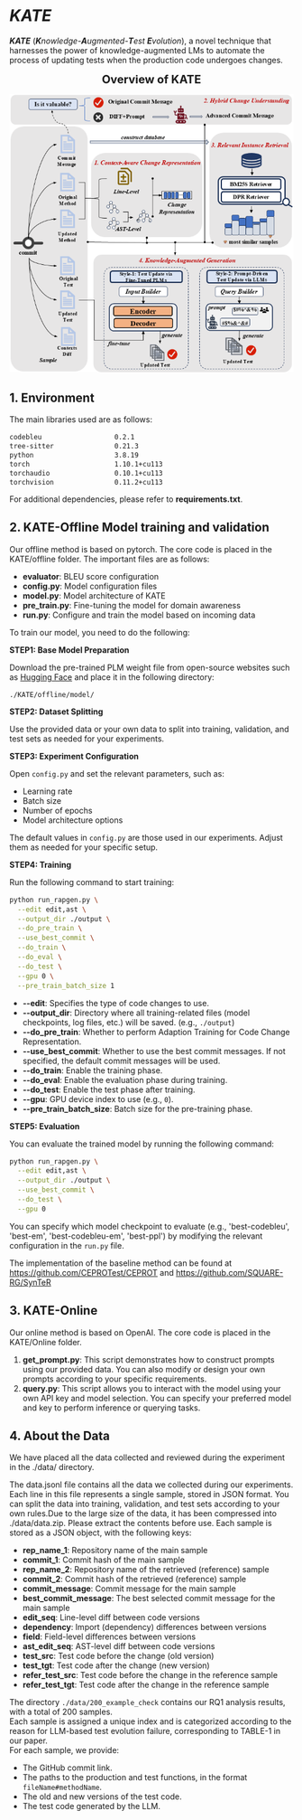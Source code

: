 # _KATE_

_**KATE**_ (_**K**nowledge-**A**ugmented-**T**est **E**volution_), a novel technique that harnesses the power of knowledge-augmented LMs to automate the process of updating tests when the production code undergoes changes.

<p align="center">
  <span style="font-size: 20px; font-weight: bold;">Overview of KATE</span>
</p>
<p align="center">
  <img src="./overview.png" width="1000" title="Overview" alt="Overview">
</p>

## 1. Environment

The main libraries used are as follows:

    codebleu                  0.2.1
    tree-sitter               0.21.3
    python                    3.8.19
    torch                     1.10.1+cu113
    torchaudio                0.10.1+cu113
    torchvision               0.11.2+cu113

For additional dependencies, please refer to **requirements.txt**.

## 2. KATE-Offline Model training and validation

Our offline method is based on pytorch. The core code is placed in the KATE/offline folder. The important files are as follows:

- **evaluator**: BLEU score configuration
- **config.py**: Model configuration files
- **model.py**: Model architecture of KATE
- **pre_train.py**: Fine-tuning the model for domain awareness
- **run.py**: Configure and train the model based on incoming data

To train our model, you need to do the following:

**STEP1: Base Model Preparation**

Download the pre-trained PLM weight file from open-source websites such as [Hugging Face](https://huggingface.co/) and place it in the following directory:

```text
./KATE/offline/model/
```

**STEP2: Dataset Splitting**

Use the provided data or your own data to split into training, validation, and test sets as needed for your experiments.

**STEP3: Experiment Configuration**

Open `config.py` and set the relevant parameters, such as:

- Learning rate
- Batch size
- Number of epochs
- Model architecture options

The default values in `config.py` are those used in our experiments. Adjust them as needed for your specific setup.

**STEP4: Training**

Run the following command to start training:

```bash
python run_rapgen.py \
  --edit edit,ast \
  --output_dir ./output \
  --do_pre_train \
  --use_best_commit \
  --do_train \
  --do_eval \
  --do_test \
  --gpu 0 \
  --pre_train_batch_size 1
```

- **--edit**: Specifies the type of code changes to use.
- **--output_dir**: Directory where all training-related files (model checkpoints, log files, etc.) will be saved. (e.g., `./output`)
- **--do_pre_train**: Whether to perform Adaption Training for Code Change Representation.
- **--use_best_commit**: Whether to use the best commit messages. If not specified, the default commit messages will be used.
- **--do_train**: Enable the training phase.
- **--do_eval**: Enable the evaluation phase during training.
- **--do_test**: Enable the test phase after training.
- **--gpu**: GPU device index to use (e.g., `0`).
- **--pre_train_batch_size**: Batch size for the pre-training phase.

**STEP5: Evaluation**

You can evaluate the trained model by running the following command:

```bash
python run_rapgen.py \
  --edit edit,ast \
  --output_dir ./output \
  --use_best_commit \
  --do_test \
  --gpu 0
```

You can specify which model checkpoint to evaluate (e.g., 'best-codebleu', 'best-em', 'best-codebleu-em', 'best-ppl') by modifying the relevant configuration in the `run.py` file.

The implementation of the baseline method can be found at https://github.com/CEPROTest/CEPROT and https://github.com/SQUARE-RG/SynTeR

## 3. KATE-Online

Our online method is based on OpenAI. The core code is placed in the KATE/Online folder.

1. **get_prompt.py**: This script demonstrates how to construct prompts using our provided data. You can also modify or design your own prompts according to your specific requirements.
2. **query.py**: This script allows you to interact with the model using your own API key and model selection. You can specify your preferred model and key to perform inference or querying tasks.

## 4. About the Data

We have placed all the data collected and reviewed during the experiment in the ./data/ directory.

The data.jsonl file contains all the data we collected during our experiments. Each line in this file represents a single sample, stored in JSON format. You can split the data into training, validation, and test sets according to your own rules.Due to the large size of the data, it has been compressed into ./data/data.zip. Please extract the contents before use.
Each sample is stored as a JSON object, with the following keys:

- **rep_name_1**: Repository name of the main sample
- **commit_1**: Commit hash of the main sample
- **rep_name_2**: Repository name of the retrieved (reference) sample
- **commit_2**: Commit hash of the retrieved (reference) sample
- **commit_message**: Commit message for the main sample
- **best_commit_message**: The best selected commit message for the main sample
- **edit_seq**: Line-level diff between code versions
- **dependency**: Import (dependency) differences between versions
- **field**: Field-level differences between versions
- **ast_edit_seq**: AST-level diff between code versions
- **test_src**: Test code before the change (old version)
- **test_tgt**: Test code after the change (new version)
- **refer_test_src**: Test code before the change in the reference sample
- **refer_test_tgt**: Test code after the change in the reference sample

The directory `./data/200_example_check` contains our RQ1 analysis results, with a total of 200 samples.  
Each sample is assigned a unique index and is categorized according to the reason for LLM-based test evolution failure, corresponding to TABLE-1 in our paper.  
For each sample, we provide:

- The GitHub commit link.
- The paths to the production and test functions, in the format `fileName#methodName`.
- The old and new versions of the test code.
- The test code generated by the LLM.

